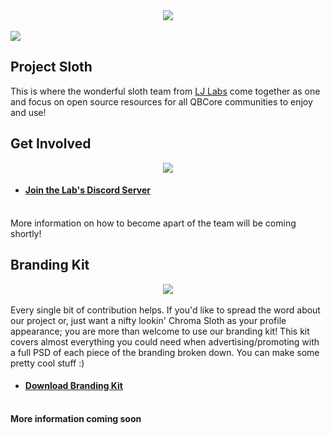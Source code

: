 <div align="middle">
    <img width="auto" src="https://user-images.githubusercontent.com/91661118/153519337-d2420512-72c6-473e-8013-55a83d30ddf0.png" />
</div>
<br>
<div align="left">
    <img width="auto" src="https://user-images.githubusercontent.com/91661118/153122057-e0da9bcc-f1c5-407a-9388-0999fc6e80c2.png"/>
</div>

## Project Sloth
This is where the wonderful sloth team from [LJ Labs](discord.gg/ljlabs) come together as one and focus on open source resources for all QBCore communities to enjoy and use!

## Get Involved
<div align="middle">
    <img width="auto" src="https://user-images.githubusercontent.com/91661118/153535636-14e854f4-6f97-4cde-a9b8-1004ca0e23b2.png"/>
</div>

* #### [Join the Lab's Discord Server](https://discord.gg/loljoshie)

<br>
More information on how to become apart of the team will be coming shortly!

## Branding Kit
<div align="middle">
    <img width="auto" src="https://user-images.githubusercontent.com/91661118/153536395-ce46cb2b-e6c2-48e4-b559-f391b86e9596.png"/>
</div>
<br>
Every single bit of contribution helps. If you'd like to spread the word about our project or, just want a nifty lookin' Chroma Sloth as your profile appearance; you are more than welcome to use our branding kit! This kit covers almost everything you could need when advertising/promoting with a full PSD of each piece of the branding broken down. You can make some pretty cool stuff :)

* #### [Download Branding Kit](https://drive.google.com/file/d/1_t96spkV0HEgUWDK9mVoKLkAMLaEs41V/view?usp=sharing)
<br>
<b>More information coming soon</b>
